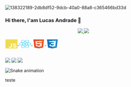 
![138322189-2db8df52-9dcb-40a0-88a8-c365466bd33d](https://user-images.githubusercontent.com/101296455/173165842-858241e5-1de1-47fc-a6c1-ce461d660b29.gif)

### Hi there, I'am Lucas Andrade 👋

<div align="center" style="display: inline_block">
  <a href="https://github.com/saculna">
  <img height="150em" src="https://github-readme-stats.vercel.app/api?username=saculna&show_icons=true&theme=dark&include_all_commits=true&count_private=true"/>
  <img height="150em" src="https://github-readme-stats.vercel.app/api/top-langs/?username=saculna&layout=compact&langs_count=7&theme=dark"/>
</div>
  <div style="display: inline_block"><br>
  <img align="center" alt="saculna-Js" height="30" width="40" src="https://raw.githubusercontent.com/devicons/devicon/master/icons/javascript/javascript-plain.svg">
  <img align="center" alt="saculna-React" height="30" width="40" src="https://raw.githubusercontent.com/devicons/devicon/master/icons/react/react-original.svg">
  <img align="center" alt="saculna-HTML" height="30" width="40" src="https://raw.githubusercontent.com/devicons/devicon/master/icons/html5/html5-original.svg">
  <img align="center" alt="saculna-CSS" height="30" width="40" src="https://raw.githubusercontent.com/devicons/devicon/master/icons/css3/css3-original.svg">
</div>
  
  ##
  <div>
  <a href = "mailto:lucasnunesa22@gmail.com"><img src="https://img.shields.io/badge/Gmail-D14836?style=for-the-badge&logo=gmail&logoColor=white" target="_blank"></a>
  <a href="https://www.linkedin.com/in/lucasnunesa22/" target="_blank"><img src="https://img.shields.io/badge/LinkedIn-0077B5?style=for-the-badge&logo=linkedin&logoColor=white" target="_blank"></a> 
  <a href="https://twitter.com/LucasAn80092743?s=09" target="_blank"><img src="https://img.shields.io/badge/Twitter-1DA1F2?style=for-the-badge&logo=twitter&logoColor=white" target="_blank"></a> 
    
  ![Snake animation](https://github.com/saculna/saculna/blob/output/github-contribution-grid-snake.svg)
    
  </div>
  
  <summary> teste </summary>


<!--
**saculna/saculna** is a ✨ _special_ ✨ repository because its `README.md` (this file) appears on your GitHub profile.

Here are some ideas to get you started:

- 🔭 I’m currently working on ...
- 🌱 I’m currently learning ...
- 👯 I’m looking to collaborate on ...
- 🤔 I’m looking for help with ...
- 💬 Ask me about ...
- 📫 How to reach me: ...
- 😄 Pronouns: ...
- ⚡ Fun fact: ...
-->

